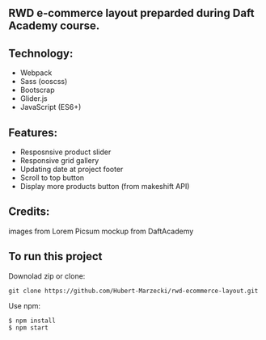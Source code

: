 ## RWD e-commerce layout preparded during Daft Academy course. 

## Technology:
- Webpack
- Sass (ooscss)
- Bootscrap
- Glider.js
- JavaScript (ES6+)

## Features:
- Resposnsive product slider
- Responsive grid gallery
- Updating date at project footer
- Scroll to top button
- Display more products button (from makeshift API)


## Credits:
images from Lorem Picsum
mockup from DaftAcademy

## To run this project

Downolad zip or clone: 
```
git clone https://github.com/Hubert-Marzecki/rwd-ecommerce-layout.git
```
Use npm:
```
$ npm install
$ npm start
```
